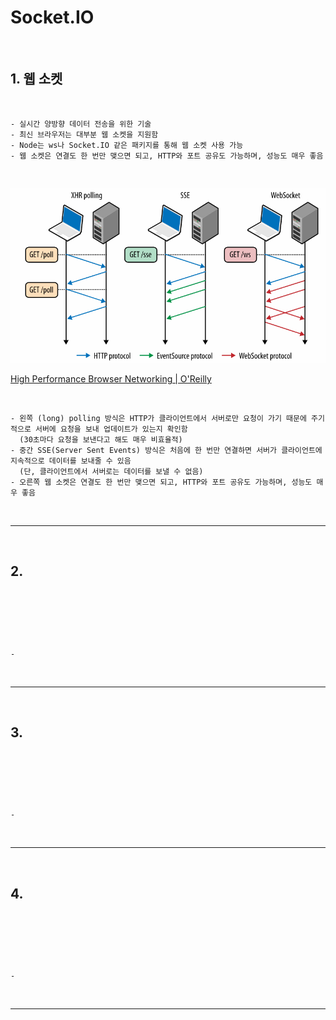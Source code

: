 # Socket.IO

<br>

## 1. 웹 소켓  

<br>

    - 실시간 양방향 데이터 전송을 위한 기술
    - 최신 브라우저는 대부분 웹 소켓을 지원함
    - Node는 ws나 Socket.IO 같은 패키지를 통해 웹 소켓 사용 가능
    - 웹 소켓은 연결도 한 번만 맺으면 되고, HTTP와 포트 공유도 가능하며, 성능도 매우 좋음

<br>

![socket](https://github.com/daldalhada/Express/blob/main/image/12/12-1/socket1.PNG)

[High Performance Browser Networking | O'Reilly](https://hpbn.co/websocket/)

<br>

    - 왼쪽 (long) polling 방식은 HTTP가 클라이언트에서 서버로만 요청이 가기 때문에 주기적으로 서버에 요청을 보내 업데이트가 있는지 확인함
      (30초마다 요청을 보낸다고 해도 매우 비효율적)
    - 중간 SSE(Server Sent Events) 방식은 처음에 한 번만 연결하면 서버가 클라이언트에 지속적으로 데이터를 보내줄 수 있음
      (단, 클라이언트에서 서버로는 데이터를 보낼 수 없음)
    - 오른쪽 웹 소켓은 연결도 한 번만 맺으면 되고, HTTP와 포트 공유도 가능하며, 성능도 매우 좋음

<br>

***

<br>

## 2. 

<br>

```javascript



```

<br>

    - 

<br>

***

<br>

## 3. 

<br>

```javascript



```

<br>

    - 

<br>

***

<br>

## 4. 

<br>

```javascript



```

<br>

    - 

<br>

***

<br>
